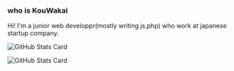 ### who is KouWakai
Hi! I'm a junior web developpr(mostly writing js,php) who work at japanese startup company.


![GitHub Stats Card](https://github-readme-stats.vercel.app/api?username=KouWakai&show_icons=true&theme=synthwave)

![GitHub Stats Card](https://github-readme-stats.vercel.app/api/top-langs/?username=KouWakai&theme=synthwave&layout=compact)


<!--
**KouWakai/KouWakai** is a ✨ _special_ ✨ repository because its `README.md` (this file) appears on your GitHub profile.

Here are some ideas to get you started:

- 🔭 I’m currently working on ...
- 🌱 I’m currently learning ...
- 👯 I’m looking to collaborate on ...
- 🤔 I’m looking for help with ...
- 💬 Ask me about ...
- 📫 How to reach me: ...
- 😄 Pronouns: ...
- ⚡ Fun fact: ...
-->
